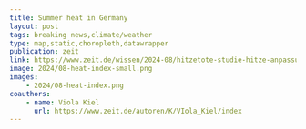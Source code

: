 ```yaml
---
title: Summer heat in Germany
layout: post
tags: breaking news,climate/weather
type: map,static,choropleth,datawrapper
publication: zeit
link: https://www.zeit.de/wissen/2024-08/hitzetote-studie-hitze-anpassung-europa?freebie=d0572c75
image: 2024/08-heat-index-small.png
images:
    - 2024/08-heat-index.png
coauthors:
    - name: Viola Kiel
      url: https://www.zeit.de/autoren/K/VIola_Kiel/index
---
```

